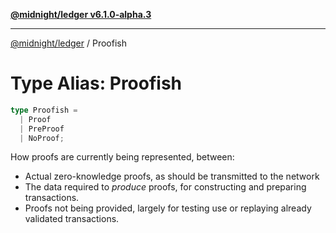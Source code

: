 [**@midnight/ledger v6.1.0-alpha.3**](../README.md)

***

[@midnight/ledger](../globals.md) / Proofish

# Type Alias: Proofish

```ts
type Proofish = 
  | Proof
  | PreProof
  | NoProof;
```

How proofs are currently being represented, between:
- Actual zero-knowledge proofs, as should be transmitted to the network
- The data required to *produce* proofs, for constructing and preparing
  transactions.
- Proofs not being provided, largely for testing use or replaying already
  validated transactions.
